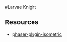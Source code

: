 #Larvae Knight

## Resources
- [phaser-plugin-isometric](https://github.com/lewster32/phaser-plugin-isometric.git)
